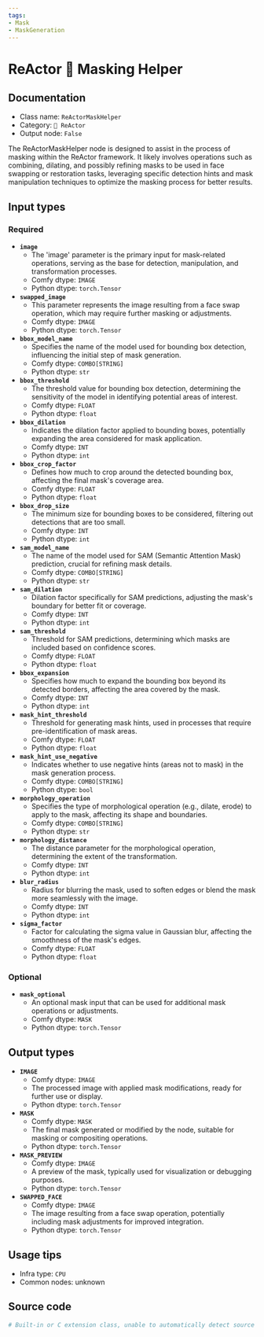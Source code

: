 ```yaml
---
tags:
- Mask
- MaskGeneration
---
```


# ReActor 🌌 Masking Helper
## Documentation
- Class name: `ReActorMaskHelper`
- Category: `🌌 ReActor`
- Output node: `False`

The ReActorMaskHelper node is designed to assist in the process of masking within the ReActor framework. It likely involves operations such as combining, dilating, and possibly refining masks to be used in face swapping or restoration tasks, leveraging specific detection hints and mask manipulation techniques to optimize the masking process for better results.
## Input types
### Required
- **`image`**
    - The 'image' parameter is the primary input for mask-related operations, serving as the base for detection, manipulation, and transformation processes.
    - Comfy dtype: `IMAGE`
    - Python dtype: `torch.Tensor`
- **`swapped_image`**
    - This parameter represents the image resulting from a face swap operation, which may require further masking or adjustments.
    - Comfy dtype: `IMAGE`
    - Python dtype: `torch.Tensor`
- **`bbox_model_name`**
    - Specifies the name of the model used for bounding box detection, influencing the initial step of mask generation.
    - Comfy dtype: `COMBO[STRING]`
    - Python dtype: `str`
- **`bbox_threshold`**
    - The threshold value for bounding box detection, determining the sensitivity of the model in identifying potential areas of interest.
    - Comfy dtype: `FLOAT`
    - Python dtype: `float`
- **`bbox_dilation`**
    - Indicates the dilation factor applied to bounding boxes, potentially expanding the area considered for mask application.
    - Comfy dtype: `INT`
    - Python dtype: `int`
- **`bbox_crop_factor`**
    - Defines how much to crop around the detected bounding box, affecting the final mask's coverage area.
    - Comfy dtype: `FLOAT`
    - Python dtype: `float`
- **`bbox_drop_size`**
    - The minimum size for bounding boxes to be considered, filtering out detections that are too small.
    - Comfy dtype: `INT`
    - Python dtype: `int`
- **`sam_model_name`**
    - The name of the model used for SAM (Semantic Attention Mask) prediction, crucial for refining mask details.
    - Comfy dtype: `COMBO[STRING]`
    - Python dtype: `str`
- **`sam_dilation`**
    - Dilation factor specifically for SAM predictions, adjusting the mask's boundary for better fit or coverage.
    - Comfy dtype: `INT`
    - Python dtype: `int`
- **`sam_threshold`**
    - Threshold for SAM predictions, determining which masks are included based on confidence scores.
    - Comfy dtype: `FLOAT`
    - Python dtype: `float`
- **`bbox_expansion`**
    - Specifies how much to expand the bounding box beyond its detected borders, affecting the area covered by the mask.
    - Comfy dtype: `INT`
    - Python dtype: `int`
- **`mask_hint_threshold`**
    - Threshold for generating mask hints, used in processes that require pre-identification of mask areas.
    - Comfy dtype: `FLOAT`
    - Python dtype: `float`
- **`mask_hint_use_negative`**
    - Indicates whether to use negative hints (areas not to mask) in the mask generation process.
    - Comfy dtype: `COMBO[STRING]`
    - Python dtype: `bool`
- **`morphology_operation`**
    - Specifies the type of morphological operation (e.g., dilate, erode) to apply to the mask, affecting its shape and boundaries.
    - Comfy dtype: `COMBO[STRING]`
    - Python dtype: `str`
- **`morphology_distance`**
    - The distance parameter for the morphological operation, determining the extent of the transformation.
    - Comfy dtype: `INT`
    - Python dtype: `int`
- **`blur_radius`**
    - Radius for blurring the mask, used to soften edges or blend the mask more seamlessly with the image.
    - Comfy dtype: `INT`
    - Python dtype: `int`
- **`sigma_factor`**
    - Factor for calculating the sigma value in Gaussian blur, affecting the smoothness of the mask's edges.
    - Comfy dtype: `FLOAT`
    - Python dtype: `float`
### Optional
- **`mask_optional`**
    - An optional mask input that can be used for additional mask operations or adjustments.
    - Comfy dtype: `MASK`
    - Python dtype: `torch.Tensor`
## Output types
- **`IMAGE`**
    - Comfy dtype: `IMAGE`
    - The processed image with applied mask modifications, ready for further use or display.
    - Python dtype: `torch.Tensor`
- **`MASK`**
    - Comfy dtype: `MASK`
    - The final mask generated or modified by the node, suitable for masking or compositing operations.
    - Python dtype: `torch.Tensor`
- **`MASK_PREVIEW`**
    - Comfy dtype: `IMAGE`
    - A preview of the mask, typically used for visualization or debugging purposes.
    - Python dtype: `torch.Tensor`
- **`SWAPPED_FACE`**
    - Comfy dtype: `IMAGE`
    - The image resulting from a face swap operation, potentially including mask adjustments for improved integration.
    - Python dtype: `torch.Tensor`
## Usage tips
- Infra type: `CPU`
- Common nodes: unknown


## Source code
```python
# Built-in or C extension class, unable to automatically detect source code
```

